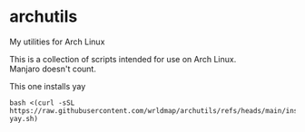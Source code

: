 # archutils
My utilities for Arch Linux

This is a collection of scripts intended for use on Arch Linux.<br>
Manjaro doesn't count.

This one installs yay

```shell
bash <(curl -sSL https://raw.githubusercontent.com/wrldmap/archutils/refs/heads/main/install-yay.sh)
```
